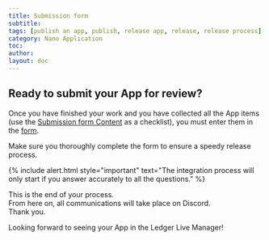 ```yaml
---
title: Submission form 
subtitle:
tags: [publish an app, publish, release app, release, release process]
category: Nano Application
toc: 
author:
layout: doc
---
```


## Ready to submit your App for review?

Once you have finished your work and you have collected all the App items (use the [Submission form Content](../deliverables-checklist) as a checklist), you must enter them in the [form](https://ledger.typeform.com/to/ZFVKrEHN).

Make sure you thoroughly complete the form to ensure a speedy release process.

<!--  -->
{% include alert.html style="important" text="The integration process will only start if you answer accurately to all the questions." %}
<!--  -->

This is the end of your process.  
From here on, all communications will take place on Discord.  
Thank you.  

Looking forward to seeing your App in the Ledger Live Manager!
